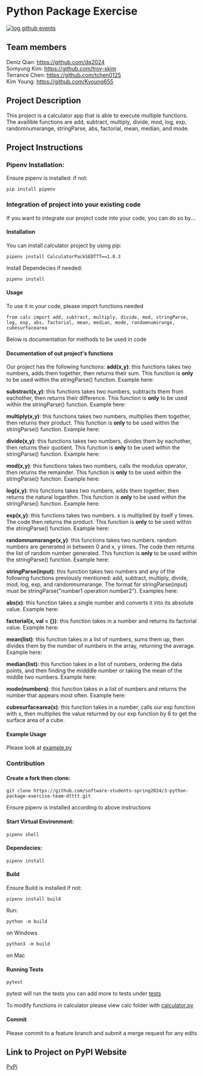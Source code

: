 # Python Package Exercise
[![log github events](https://github.com/software-students-spring2024/3-python-package-exercise-team-dtttt/actions/workflows/event-logger.yml/badge.svg)](https://github.com/software-students-spring2024/3-python-package-exercise-team-dtttt/actions/workflows/event-logger.yml)


## Team members

Deniz Qian: https://github.com/dq2024 \
Somyung Kim: https://github.com/troy-skim \
Terrance Chen: https://github.com/tchen0125 \
Kim Young: https://github.com/Kyoung655

## Project Description

This project is a calculator app that is able to execute multiple functions. The availible 
functions are add, subtract, multiply, divide, mod, log, exp, randomnumsrange, stringParse,
abs, factorial, mean, median, and mode. 

## Project Instructions 

### Pipenv Installation:
Ensure pipenv is installed:
if not:
```
pip install pipenv
```


### Integration of project into your existing code 

If you want to integrate our project code into your code, you can do so by...

#### Installation

You can install calculator project by using pip:

```
pipenv install CalculatorPackSEDTTT==1.0.3
```

Install Dependecies if needed:
```
pipenv install
```

#### Usage
To use it in your code, please import functions needed
```
from calc import add, subtract, multiply, divide, mod, stringParse, log, exp, abs, factorial, mean, median, mode, randomnumsrange, cubesurfacearea
```

Below is documentation for methods to be used in code


#### Documentation of out project's functions 

Our project has the following functions:
**add(x,y)**: this functions takes two numbers, adds them together, then returns their sum. 
This function is **only** to be used within the stringParse() function. Example here:

**substract(x,y)**: this functions takes two numbers, subtracts them from eachother, then returns their difference. This function is **only** to be used within the stringParse() function. Example here:

**multiply(x,y)**: this functions takes two numbers, multiplies them together, then returns their product. 
This function is **only** to be used within the stringParse() function. Example here:

**divide(x,y)**: this functions takes two numbers, divides them by eachother, then returns their quotient. 
This function is **only** to be used within the stringParse() function. Example here:

**mod(x,y)**: this functions takes two numbers, calls the modulus operator, then returns the remainder. 
This function is **only** to be used within the stringParse() function. Example here:

**log(x,y)**: this functions takes two numbers, adds them together, then returns the natural logarithm. 
This function is **only** to be used within the stringParse() function. Example here:

**exp(x,y)**: this functions takes two numbers. x is multiplied by itself y times. The code then returns the product. This function is **only** to be used within the stringParse() function. Example here:

**randomnumsrange(x,y)**: this functions takes two numbers. random numbers are generated in between 0 and x, y times. The code then returns the list of random number generated. This function is **only** to be used within the stringParse() function. Example here:

**stringParse(input)**: this function takes two numbers and any of the following functions previously
mentioned: add, subtract, multiply, divide, mod, log, exp, and randomnumsrange. The format for stringParse(input)
must be stringParse("number1 operation number2"). Examples here: 

**abs(x)**: this function takes a single number and converts it into its absolute value. Example here:

**factorial(x, val = {})**: this function takes in a number and returns its factorial value. Example here: 

**mean(list)**: this function takes in a list of numbers, sums them up, then divides them by the number
of numbers in the array, returning the average. Example here: 

**median(list)**: this function takes in a list of numbers, ordering the data points, and then finding the midddle number or taking the mean of the middle two numbers. Example here: 

**mode(numbers)**: this function takes in a list of numbers and returns the number that appears most 
often. Example here: 

**cubesurfacearea(x)**: this function takes in a number, calls our exp function with x, then multiplies the value 
returned by our exp function by 6 to get the surface area of a cube. 


#### Example Usage
Please look at [example.py](example.py)



### Contribution

#### Create a fork then clone:
```
git clone https://github.com/software-students-spring2024/3-python-package-exercise-team-dtttt.git
```

Ensure pipenv is installed according to above instructions

#### Start Virtual Environment:
```
pipenv shell
```

#### Dependecies:
```
pipenv install
```
#### Build
Ensure Build is installed if not:
```
pipenv install build
```

Run:
```
python -m build
```
on Windows
 
```
python3 -m build
```
on Mac

#### Running Tests
```
pytest
```

pytest will run the tests you can add more to tests under [tests](tests/test_Basics.py)

To modify functions in calculator please view calc folder with [calculator.py](calc/calculator.py)

#### Commit 
Please commit to a feature branch and submit a merge request for any edits

## Link to Project on PyPI Website 
[PyPi](https://pypi.org/project/CalculatorPackSEDTTT/1.0.3/)